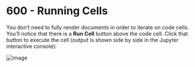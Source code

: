# 600 - Running Cells

You don’t need to fully render documents in order to iterate on code cells. You’ll notice that there is a **Run Cell** button above the code cell. Click that button to execute the cell (output is shown side by side in the Jupyter interactive console):

![image](https://user-images.githubusercontent.com/1499433/199121416-2a0b074f-2e64-425d-9ca0-73837437bef0.png)

